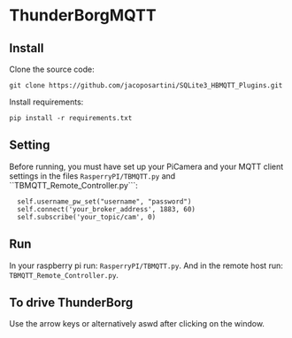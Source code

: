 # ThunderBorgMQTT
## Install
Clone the source code:
```
git clone https://github.com/jacoposartini/SQLite3_HBMQTT_Plugins.git
```
Install requirements:
```
pip install -r requirements.txt
```
## Setting
Before running, you must have set up your PiCamera and your MQTT client settings in the files ``RasperryPI/TBMQTT.py`` and ``TBMQTT_Remote_Controller.py```:
```
  self.username_pw_set("username", "password")
  self.connect('your_broker_address', 1883, 60)
  self.subscribe('your_topic/cam', 0)
```
## Run
In your raspberry pi run: ```RasperryPI/TBMQTT.py```. 
And in the remote host run: ```TBMQTT_Remote_Controller.py```.
## To drive ThunderBorg
Use the arrow keys or alternatively aswd after clicking on the window.
